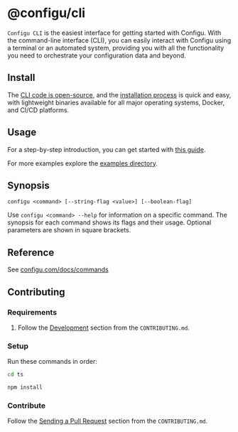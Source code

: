 # @configu/cli

`Configu CLI` is the easiest interface for getting started with Configu. With the command-line interface (CLI), you can easily interact with Configu using a terminal or an automated system, providing you with all the functionality you need to orchestrate your configuration data and beyond.

## Install

The [CLI code is open-source](https://github.com/configu/configu/tree/main/ts/packages/cli), and the [installation process](https://configu.com/docs/cli-setup/) is quick and easy, with lightweight binaries available for all major operating systems, Docker, and CI/CD platforms.

## Usage

For a step-by-step introduction, you can get started with [this guide](https://configu.com/docs/get-started).

For more examples explore the [examples directory](https://github.com/configu/configu/tree/main/examples/).

## Synopsis

```shell
configu <command> [--string-flag <value>] [--boolean-flag]
```

Use `configu <command> --help` for information on a specific command. The synopsis for each command shows its flags and their usage. Optional parameters are shown in square brackets.

## Reference

See [configu.com/docs/commands](https://configu.com/docs/cli-commands/)

## Contributing

### Requirements

1. Follow the [Development](https://github.com/configu/configu/blob/main/CONTRIBUTING.md#development) section from the `CONTRIBUTING.md`.

### Setup

Run these commands in order:

```bash
cd ts
```

```bash
npm install
```

### Contribute

Follow the [Sending a Pull Request](https://github.com/configu/configu/blob/main/CONTRIBUTING.md#sending-a-pull-request) section from the `CONTRIBUTING.md`.
